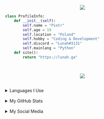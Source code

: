 <p align="center">
  <img src="https://readme-typing-svg.herokuapp.com?color=%237848E6&center=true&lines=Hi+there!+Welcome+to+my+profile!">
</p>

```py
class ProfileInfo:
    def __init__(self):
        self.name = "Piotr"
        self.age = 19
        self.location = "Poland"
        self.hobby = "Coding & Development"
        self.discord = "Lunah#3131"
        self.mainlang = "Python"
    def site():
        return "https://lunah.ga"
```
<br>
<p align="center">
  <kbd>
    <img src="https://cdn.discordapp.com/attachments/687694909423091806/780799991613489182/lunahub_partnerbanner.gif"></img>
  </kbd>
</p>
<br>
<details>
<summary>Languages I Use</summary>
<br>
<p align="center">
  <img align="center" src="https://raw.githubusercontent.com/rahuldkjain/github-profile-readme-generator/master/src/images/icons/ProgrammingLanguages/python.svg" height="30" width="40"/>
  <img align="center" src="https://upload.wikimedia.org/wikipedia/commons/c/cf/Lua-Logo.svg" height="30" width="40"/>*
  <img align="center" src="https://raw.githubusercontent.com/rahuldkjain/github-profile-readme-generator/master/src/images/icons/Database/mongodb.svg" height="30" width="40"/>
  <img align="center" src="https://raw.githubusercontent.com/rahuldkjain/github-profile-readme-generator/master/src/images/icons/FrontendDevelopment/html.svg" height="30" width="40"/>
  <p align="center">*StepMania themes only</p>
</p>
</details>
<br>
<details>
<summary>My GitHub Stats</summary>
<br>
<p align="center">
  <img width="300px" height="120px" src="https://github-readme-stats.vercel.app/api?username=piotr25691&show_icons=true&theme=dracula&include_all_commits=true"></img>
  <img width="300px" height="120px" src="https://github-readme-stats.vercel.app/api/top-langs/?username=piotr25691&layout=compact&theme=dracula"></img>
</p>
<p align="center">
  <img width="300px" height="120px" src="https://github-readme-streak-stats.herokuapp.com/?user=piotr25691&theme=dracula"></img></p>
</p>
</details>
<br>
<details>
<summary>My Social Media</summary>
<br>
<p align="center">
  <a href="https://www.youtube.com/channel/UC_5QpuyeRp6Ymcjl9PzhO_g" target="blank"><img align="center" src="https://raw.githubusercontent.com/rahuldkjain/github-profile-readme-generator/master/src/images/icons/Social/youtube.svg" height="30" width="40" /></a>
  <a href="https://dsc.gg/lunahub" target="blank"><img align="center" src="https://raw.githubusercontent.com/rahuldkjain/github-profile-readme-generator/master/src/images/icons/Social/discord.svg" height="30" width="40" /></a>
</p>
<br>
</details>

